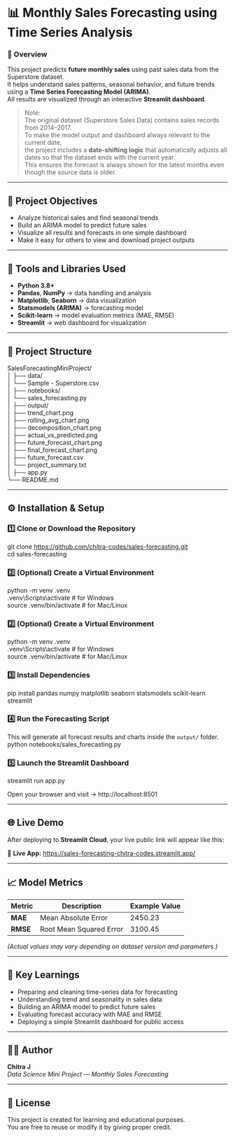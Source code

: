 # 📊 Monthly Sales Forecasting using Time Series Analysis

### 🧠 Overview
This project predicts **future monthly sales** using past sales data from the Superstore dataset.  
It helps understand sales patterns, seasonal behavior, and future trends using a **Time Series Forecasting Model (ARIMA)**.  
All results are visualized through an interactive **Streamlit dashboard**.

> Note:  
> The original dataset (Superstore Sales Data) contains sales records from 2014–2017.  
> To make the model output and dashboard always relevant to the current date,  
> the project includes a **date-shifting logic** that automatically adjusts all dates so that the dataset ends with the current year.  
> This ensures the forecast is always shown for the latest months even though the source data is older.  

---

## 🎯 Project Objectives
- Analyze historical sales and find seasonal trends  
- Build an ARIMA model to predict future sales  
- Visualize all results and forecasts in one simple dashboard  
- Make it easy for others to view and download project outputs

---

## 🧰 Tools and Libraries Used
- **Python 3.8+**  
- **Pandas**, **NumPy** → data handling and analysis  
- **Matplotlib**, **Seaborn** → data visualization  
- **Statsmodels (ARIMA)** → forecasting model  
- **Scikit-learn** → model evaluation metrics (MAE, RMSE)  
- **Streamlit** → web dashboard for visualization  

---

## 📁 Project Structure

SalesForecastingMiniProject/ <br>
│ ├── data/ <br>
│ └── Sample - Superstore.csv <br>
│ ├── notebooks/ <br>
│ └── sales_forecasting.py <br>
│ ├── output/ <br>
│ ├── trend_chart.png <br>
│ ├── rolling_avg_chart.png <br>
│ ├── decomposition_chart.png <br>
│ ├── actual_vs_predicted.png <br>
│ ├── future_forecast_chart.png <br>
│ ├── final_forecast_chart.png <br>
│ ├── future_forecast.csv <br> 
│ └── project_summary.txt <br>
│ ├── app.py <br>
└── README.md <br>

---

## ⚙️ Installation & Setup

### 1️⃣ Clone or Download the Repository
git clone https://github.com/chitra-codes/sales-forecasting.git <br>
cd sales-forecasting

### 2️⃣ (Optional) Create a Virtual Environment
python -m venv .venv <br>
.venv\Scripts\activate      # for Windows <br>
source .venv/bin/activate   # for Mac/Linux

### 2️⃣ (Optional) Create a Virtual Environment
python -m venv .venv<br>
.venv\Scripts\activate      # for Windows<br>
source .venv/bin/activate   # for Mac/Linux<br>

### 3️⃣ Install Dependencies
pip install pandas numpy matplotlib seaborn statsmodels scikit-learn streamlit

### 4️⃣ Run the Forecasting Script
This will generate all forecast results and charts inside the `output/` folder.<br>
python notebooks/sales_forecasting.py

### 5️⃣ Launch the Streamlit Dashboard
streamlit run app.py

Open your browser and visit → http://localhost:8501

---

## 🌐 Live Demo
After deploying to **Streamlit Cloud**, your live public link will appear like this:

🔗 **Live App:** https://sales-forecasting-chitra-codes.streamlit.app/

---

## 📈 Model Metrics
| Metric | Description | Example Value |
|--------|--------------|----------------|
| **MAE** | Mean Absolute Error | 2450.23 |
| **RMSE** | Root Mean Squared Error | 3100.45 |

*(Actual values may vary depending on dataset version and parameters.)*

---

## 🧠 Key Learnings
- Preparing and cleaning time-series data for forecasting  
- Understanding trend and seasonality in sales data  
- Building an ARIMA model to predict future sales  
- Evaluating forecast accuracy with MAE and RMSE  
- Deploying a simple Streamlit dashboard for public access  

---

## 👩‍💻 Author
**Chitra J**  
_Data Science Mini Project — Monthly Sales Forecasting_  

---

## 🪪 License
This project is created for learning and educational purposes.  
You are free to reuse or modify it by giving proper credit.
